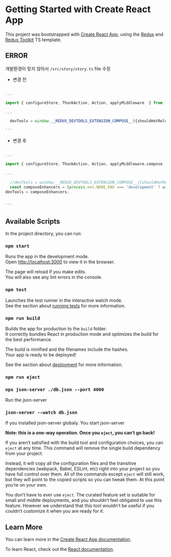 # Getting Started with Create React App

This project was bootstrapped with [Create React App](https://github.com/facebook/create-react-app), using the [Redux](https://redux.js.org/) and [Redux Toolkit](https://redux-toolkit.js.org/) TS template.

## ERROR
개발환경이 맞지 않아서 `/src/story/story.ts` file 수정

- 변경 전

```ts

...

import { configureStore, ThunkAction, Action, applyMiddleware  } from '@reduxjs/toolkit';

...

  devTools = window.__REDUX_DEVTOOLS_EXTENSION_COMPOSE__({shouldHotReload: false});

'''

```

- 변경 후

```ts

...

import { configureStore, ThunkAction, Action, applyMiddleware,compose  } from '@reduxjs/toolkit';

...

  //devTools = window.__REDUX_DEVTOOLS_EXTENSION_COMPOSE__({shouldHotReload: false});
  const composeEnhancers = (process.env.NODE_ENV === 'development' ? window.__REDUX_DEVTOOLS_EXTENSION_COMPOSE__ : null) || compose;
devTools = composeEnhancers;


'''

```

## Available Scripts

In the project directory, you can run:

### `npm start`

Runs the app in the development mode.\
Open [http://localhost:3000](http://localhost:3000) to view it in the browser.

The page will reload if you make edits.\
You will also see any lint errors in the console.

### `npm test`

Launches the test runner in the interactive watch mode.\
See the section about [running tests](https://facebook.github.io/create-react-app/docs/running-tests) for more information.

### `npm run build`

Builds the app for production to the `build` folder.\
It correctly bundles React in production mode and optimizes the build for the best performance.

The build is minified and the filenames include the hashes.\
Your app is ready to be deployed!

See the section about [deployment](https://facebook.github.io/create-react-app/docs/deployment) for more information.

### `npm run eject`


### `npx json-server ./db.json --port 4000`

Run the json-server

### `json-server --watch db.json`

If you installed json-server globaly.
You start json-server


**Note: this is a one-way operation. Once you `eject`, you can’t go back!**

If you aren’t satisfied with the build tool and configuration choices, you can `eject` at any time. This command will remove the single build dependency from your project.

Instead, it will copy all the configuration files and the transitive dependencies (webpack, Babel, ESLint, etc) right into your project so you have full control over them. All of the commands except `eject` will still work, but they will point to the copied scripts so you can tweak them. At this point you’re on your own.

You don’t have to ever use `eject`. The curated feature set is suitable for small and middle deployments, and you shouldn’t feel obligated to use this feature. However we understand that this tool wouldn’t be useful if you couldn’t customize it when you are ready for it.

## Learn More

You can learn more in the [Create React App documentation](https://facebook.github.io/create-react-app/docs/getting-started).

To learn React, check out the [React documentation](https://reactjs.org/).
